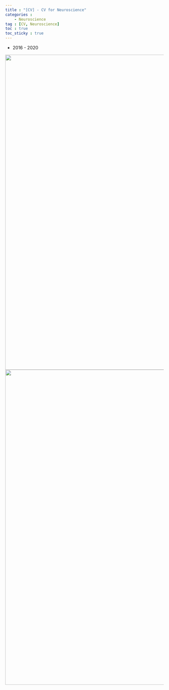 ```yaml
---
title : "[CV] - CV for Neuroscience"
categories : 
    - Neuroscience
tag : [CV, Neuroscience]
toc : true
toc_sticky : true
---
```

- 2016 - 2020

<img src="https://user-images.githubusercontent.com/92680829/169657869-1256f926-c9d2-436a-ba87-e8b3cff90fb0.png" width="1000">
<img src="https://user-images.githubusercontent.com/92680829/169657949-bd1696b9-1af1-4ef4-be54-325c4af8a49c.png" width="1000">